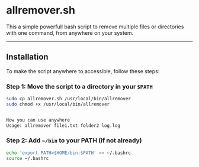 # allremover.sh

This a simple powerfull bash script to remove multiple files or directories with one command, from anywhere on your system.

---

##  Installation

To make the script anywhere to accessible, follow these steps:

###  Step 1: Move the script to a directory in your `$PATH`
```bash
sudo cp allremover.sh /usr/local/bin/allremover
sudo chmod +x /usr/local/bin/allremover


Now you can use anywhere
Usage: allremover file1.txt folder2 log.log
```

### Step 2: Add `~/bin` to your PATH (if not already)

```bash
echo 'export PATH=$HOME/bin:$PATH' >> ~/.bashrc
source ~/.bashrc
